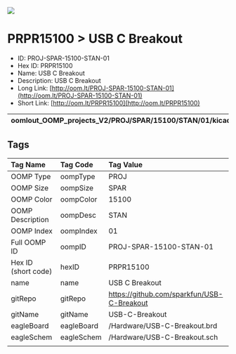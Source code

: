 


  
![][im]
# PRPR15100 > USB C Breakout

- ID: PROJ-SPAR-15100-STAN-01
- Hex ID: PRPR15100
- Name: USB C Breakout
- Description: USB C Breakout
- Long Link: [http://oom.lt/PROJ-SPAR-15100-STAN-01](http://oom.lt/PROJ-SPAR-15100-STAN-01)
- Short Link: [http://oom.lt/PRPR15100](http://oom.lt/PRPR15100)
  

|oomlout_OOMP_projects_V2/PROJ/SPAR/15100/STAN/01/kicadPcb3dFront.png|oomlout_OOMP_projects_V2/PROJ/SPAR/15100/STAN/01/kicadPcb3dBack.png|oomlout_OOMP_projects_V2/PROJ/SPAR/15100/STAN/01/kicadPcb3d.png||
| :---: | :---: | :---: | :---: |

## Tags
  

|Tag Name|Tag Code|Tag Value|
| :--- | :--- | :--- |
|OOMP Type|oompType|PROJ|
|OOMP Size|oompSize|SPAR|
|OOMP Color|oompColor|15100|
|OOMP Description|oompDesc|STAN|
|OOMP Index|oompIndex|01|
|Full OOMP ID|oompID|PROJ-SPAR-15100-STAN-01|
|Hex ID (short code)|hexID|PRPR15100|
|name|name|USB C Breakout|
|gitRepo|gitRepo|https://github.com/sparkfun/USB-C-Breakout|
|gitName|gitName|USB-C-Breakout|
|eagleBoard|eagleBoard|/Hardware/USB-C-Breakout.brd|
|eagleSchem|eagleSchem|/Hardware/USB-C-Breakout.sch|
||||



[im]: PROJ/SPAR/15100/STAN/01/kicadPcb3d_450.png
